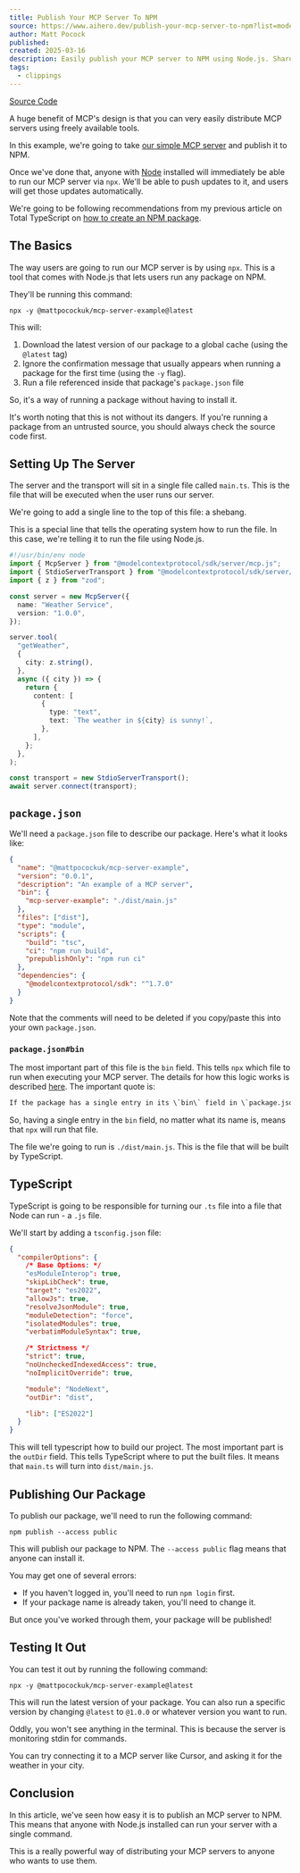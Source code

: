 ```yaml
---
title: Publish Your MCP Server To NPM
source: https://www.aihero.dev/publish-your-mcp-server-to-npm?list=model-context-protocol-tutorial
author: Matt Pocock
published: 
created: 2025-03-16
description: Easily publish your MCP server to NPM using Node.js. Share updates globally with simple commands. Distribute effortlessly with our step-by-step guide.
tags:
  - clippings
---
```

[Source Code](https://aihero.dev/s/mcp-publishing-mcp-servers-to-npm)

A huge benefit of MCP's design is that you can very easily distribute MCP servers using freely available tools.

In this example, we're going to take [our simple MCP server](https://www.aihero.dev/mcp-server-from-a-single-typescript-file) and publish it to NPM.

Once we've done that, anyone with [Node](https://nodejs.org/en) installed will immediately be able to run our MCP server via `npx`. We'll be able to push updates to it, and users will get those updates automatically.

We're going to be following recommendations from my previous article on Total TypeScript on [how to create an NPM package](https://www.totaltypescript.com/how-to-create-an-npm-package).

## The Basics

The way users are going to run our MCP server is by using `npx`. This is a tool that comes with Node.js that lets users run any package on NPM.

They'll be running this command:

```shellscript
npx -y @mattpocockuk/mcp-server-example@latest
```

This will:

1. Download the latest version of our package to a global cache (using the `@latest` tag)
2. Ignore the confirmation message that usually appears when running a package for the first time (using the `-y` flag).
3. Run a file referenced inside that package's `package.json` file

So, it's a way of running a package without having to install it.

It's worth noting that this is not without its dangers. If you're running a package from an untrusted source, you should always check the source code first.

## Setting Up The Server

The server and the transport will sit in a single file called `main.ts`. This is the file that will be executed when the user runs our server.

We're going to add a single line to the top of this file: a shebang.

This is a special line that tells the operating system how to run the file. In this case, we're telling it to run the file using Node.js.

```typescript
#!/usr/bin/env node
import { McpServer } from "@modelcontextprotocol/sdk/server/mcp.js";
import { StdioServerTransport } from "@modelcontextprotocol/sdk/server/stdio.js";
import { z } from "zod";

const server = new McpServer({
  name: "Weather Service",
  version: "1.0.0",
});

server.tool(
  "getWeather",
  {
    city: z.string(),
  },
  async ({ city }) => {
    return {
      content: [
        {
          type: "text",
          text: `The weather in ${city} is sunny!`,
        },
      ],
    };
  },
);

const transport = new StdioServerTransport();
await server.connect(transport);
```

## `package.json`

We'll need a `package.json` file to describe our package. Here's what it looks like:

```json
{
  "name": "@mattpocockuk/mcp-server-example",
  "version": "0.0.1",
  "description": "An example of a MCP server",
  "bin": {
    "mcp-server-example": "./dist/main.js"
  },
  "files": ["dist"],
  "type": "module",
  "scripts": {
    "build": "tsc",
    "ci": "npm run build",
    "prepublishOnly": "npm run ci"
  },
  "dependencies": {
    "@modelcontextprotocol/sdk": "^1.7.0"
  }
}
```

Note that the comments will need to be deleted if you copy/paste this into your own `package.json`.

### `package.json#bin`

The most important part of this file is the `bin` field. This tells `npx` which file to run when executing your MCP server. The details for how this logic works is described [here](https://docs.npmjs.com/cli/v8/commands/npx). The important quote is:

```txt
If the package has a single entry in its \`bin\` field in \`package.json\` [...] then that command will be used.
```

So, having a single entry in the `bin` field, no matter what its name is, means that `npx` will run that file.

The file we're going to run is `./dist/main.js`. This is the file that will be built by TypeScript.

## TypeScript

TypeScript is going to be responsible for turning our `.ts` file into a file that Node can run - a `.js` file.

We'll start by adding a `tsconfig.json` file:

```json
{
  "compilerOptions": {
    /* Base Options: */
    "esModuleInterop": true,
    "skipLibCheck": true,
    "target": "es2022",
    "allowJs": true,
    "resolveJsonModule": true,
    "moduleDetection": "force",
    "isolatedModules": true,
    "verbatimModuleSyntax": true,

    /* Strictness */
    "strict": true,
    "noUncheckedIndexedAccess": true,
    "noImplicitOverride": true,

    "module": "NodeNext",
    "outDir": "dist",

    "lib": ["ES2022"]
  }
}
```

This will tell typescript how to build our project. The most important part is the `outDir` field. This tells TypeScript where to put the built files. It means that `main.ts` will turn into `dist/main.js`.

## Publishing Our Package

To publish our package, we'll need to run the following command:

```shellscript
npm publish --access public
```

This will publish our package to NPM. The `--access public` flag means that anyone can install it.

You may get one of several errors:

- If you haven't logged in, you'll need to run `npm login` first.
- If your package name is already taken, you'll need to change it.

But once you've worked through them, your package will be published!

## Testing It Out

You can test it out by running the following command:

```shellscript
npx -y @mattpocockuk/mcp-server-example@latest
```

This will run the latest version of your package. You can also run a specific version by changing `@latest` to `@1.0.0` or whatever version you want to run.

Oddly, you won't see anything in the terminal. This is because the server is monitoring stdin for commands.

You can try connecting it to a MCP server like Cursor, and asking it for the weather in your city.

## Conclusion

In this article, we've seen how easy it is to publish an MCP server to NPM. This means that anyone with Node.js installed can run your server with a single command.

This is a really powerful way of distributing your MCP servers to anyone who wants to use them.